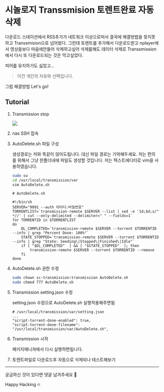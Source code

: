# 시놀로지 Transsmision 토렌트완료 자동삭제

다운로드 스테이션에서 RSS추가가 네트워크 이상으로떠서 결국에 해결방법을 찾지못하고 Transsmision으로 넘어왔다. 그런데 토렌트를 추가해서 다운로드받고 nplayer에서 영상을보다 마음에안들어 삭제하고싶어 삭제를해도 데이터 삭제로 Transsmission에서 다시 또 다운로드되는 것은 막고싶었다.

피어를 유지하기도 싫었고...

> 이건 개인의 자유와 선택입니다.

그럼 해결방법 Let's go!

## Tutorial

1. Transmission stop
    
    <img width="" height="" src="https://4log.dev/20190912143937/transmission-auto-deleted-001.png"></img>
    
2. nas SSH 접속
    
3. AutoDelete.sh 파일 구성
    
    생성경로는 저와 똑같이 않아도됩니다. 대신 파일 경로는 기억해두세요. 저는 편의를 위해서 그냥 한폴더내에 파일도 생성할 것입니다. 저는 텍스트에디터로 vim을 사용하였습니다.
    
    ```zsh
    sudo su
    cd /usr/local/transmission/var
    vim AutoDelete.sh
    ```
    
    ```vim
    # AutoDelete.sh

    #!/bin/sh
    SERVER="9091 --auth 아이디:비밀번호"
    TORRENTLIST=`transmission-remote $SERVER --list | sed -e '1d;$d;s/^ *//' | cut --only-delimited --delimiter=" " --fields=1`
    for TORRENTID in $TORRENTLIST
    do
        DL_COMPLETED=`transmission-remote $SERVER --torrent $TORRENTID --info | grep "Percent Done: 100%"`
        STATE_STOPPED=`transmission-remote $SERVER --torrent $TORRENTID --info | grep "State: Seeding\|Stopped\|Finished\|Idle"`
        if [ "$DL_COMPLETED"  ] && [ "$STATE_STOPPED"  ]; then
            transmission-remote $SERVER --torrent $TORRENTID --remove
        fi
    done
    ```
    
4. AutoDelete.sh 권한 수정
    
    ```zsh
    sudo chown sc-transmission:transmission AutoDelete.sh
    sudo chmod 777 AutoDelete.sh
    ```
    
5. Transmission setting.json 수정

    setting.json 수정으로 AutoDelete.sh 실행적용해주면됨
    
    ```vim
    # /usr/local/transmission/var/setting.json
    ...
    "script-torrent-done-enabled": true,
    "script-torrent-done-filename": "/usr/local/transmission/var/AutoDelete.sh",
    ```
    
6. Transmission 시작
    
    패키지매니져에서 다시 실행하면됩니다.
    
7. 토렌트파일로 다운로드후 자동으로 삭제되나 테스트해보기

---

궁금하신 것이 있다면 댓글 남겨주세요 🙏

Happy Hacking 🔥